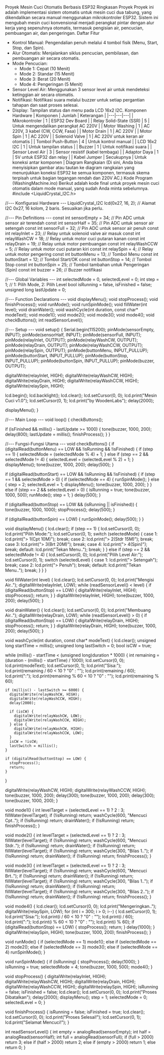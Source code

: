 
Proyek Mesin Cuci Otomatis Berbasis ESP32
Ringkasan Proyek
Proyek ini adalah implementasi sistem otomatis untuk mesin cuci dua tabung, yang dikendalikan secara manual menggunakan mikrokontroler ESP32. Sistem ini mengubah mesin cuci konvensional menjadi perangkat pintar dengan alur kerja yang sepenuhnya otomatis, termasuk pengisian air, pencucian, pembuangan air, dan pengeringan.
Daftar Fitur
 * Kontrol Manual: Pengendalian penuh melalui 4 tombol fisik (Menu, Start, Stop, dan Spin).
 * Alur Otomatis: Menjalankan siklus pencucian, pembilasan, dan pembuangan air secara otomatis.
 * Mode Pencucian:
   * Mode 1: Cepat (10 Menit)
   * Mode 2: Standar (15 Menit)
   * Mode 3: Berat (20 Menit)
   * Mode 4: Pengeringan (5 Menit)
 * Sensor Level Air: Menggunakan 3 sensor level air untuk mendeteksi ketinggian air secara otomatis.
 * Notifikasi: Notifikasi suara melalui buzzer untuk setiap pergantian tahapan dan saat proses selesai.
 * Display: Tampilan status dan menu pada LCD 16x2 I2C.
Komponen Hardware
| Komponen | Jumlah | Keterangan |
|---|---|---|
| Mikrokontroler | 1 | ESP32 Dev Board |
| Relay Solid-State (SSR) | 5 | Untuk mengendalikan perangkat AC 220V |
| Motor Washing | 1 | AC 220V, 3 kabel (CW, CCW, Fasa) |
| Motor Drain | 1 | AC 220V |
| Motor Spin | 1 | AC 220V |
| Solenoid Valve | 1 | AC 220V untuk keran air otomatis |
| Tombol Push-Button | 4 | Untuk kontrol manual |
| LCD 16x2 I2C | 1 | Untuk tampilan status |
| Buzzer | 1 | Untuk notifikasi suara |
| Sensor Level Air | 3 | Sensor resistif (kabel tembaga) |
| Adaptor Daya | 1 | 5V untuk ESP32 dan relay |
| Kabel Jumper | Secukupnya | Untuk koneksi antar komponen |
Diagram Rangkaian
(Di sini, Anda bisa menyisipkan gambar atau tautan ke diagram rangkaian yang menunjukkan koneksi ESP32 ke semua komponen, termasuk skema terpisah untuk bagian tegangan rendah dan 220V AC.)
Kode Program (WashingMachine.ino)
Berikut adalah kode final untuk proyek mesin cuci otomatis dalam mode manual, yang sudah Anda minta sebelumnya.
#include <LiquidCrystal_I2C.h>

//--- Konfigurasi Hardware ---
LiquidCrystal_I2C lcd(0x27, 16, 2); // Alamat I2C 0x27, 16 kolom, 2 baris. Sesuaikan jika perlu.

//--- Pin Definitions ---
const int sensorEmpty = 34; // Pin ADC untuk sensor air terendah
const int sensorHalf = 35;  // Pin ADC untuk sensor air setengah
const int sensorFull = 32;  // Pin ADC untuk sensor air penuh
const int relayInlet = 23;  // Relay untuk solenoid valve air masuk
const int relayWashCW = 18; // Relay untuk motor cuci putaran kanan
const int relayDrain = 19;  // Relay untuk motor pembuangan
const int relayWashCCW = 5; // Relay untuk motor cuci putaran kiri
const int relaySpin = 4;    // Relay untuk motor pengering
const int buttonMenu = 13;  // Tombol Menu
const int buttonStart = 12; // Tombol Start/OK
const int buttonStop = 14;  // Tombol Stop
const int buttonSpin = 25;  // Tombol tambahan untuk Pengeringan (Spin)
const int buzzer = 26;      // Buzzer notifikasi

//--- Global Variables ---
int selectedMode = 0, selectedLevel = 0;
int step = 1; // 1: Pilih Mode, 2: Pilih Level
bool isRunning = false, isFinished = false;
unsigned long lastUpdate = 0;

//--- Function Declarations ---
void displayMenu();
void stopProcess();
void finishProcess();
void runMode();
void runSpinMode();
void fillWater(int level);
void drainWater();
void washCycle(int duration, const char* modeText);
void mode1();
void mode2();
void mode3();
void mode4();
void checkButtons();
int readSensorLevel();

//--- Setup ---
void setup() {
  Serial.begin(115200);
  pinMode(sensorEmpty, INPUT);
  pinMode(sensorHalf, INPUT);
  pinMode(sensorFull, INPUT);
  pinMode(relayInlet, OUTPUT);
  pinMode(relayWashCW, OUTPUT);
  pinMode(relayDrain, OUTPUT);
  pinMode(relayWashCCW, OUTPUT);
  pinMode(relaySpin, OUTPUT);
  pinMode(buttonMenu, INPUT_PULLUP);
  pinMode(buttonStart, INPUT_PULLUP);
  pinMode(buttonStop, INPUT_PULLUP);
  pinMode(buttonSpin, INPUT_PULLUP);
  pinMode(buzzer, OUTPUT);

  digitalWrite(relayInlet, HIGH);
  digitalWrite(relayWashCW, HIGH);
  digitalWrite(relayDrain, HIGH);
  digitalWrite(relayWashCCW, HIGH);
  digitalWrite(relaySpin, HIGH);

  lcd.begin();
  lcd.backlight();
  lcd.clear();
  lcd.setCursor(0, 0);
  lcd.print("Mesin Cuci v1.0");
  lcd.setCursor(0, 1);
  lcd.print("by WoodenLabs");
  delay(2000);
  
  displayMenu();
}

//--- Main Loop ---
void loop() {
  checkButtons();
  
  if (isFinished && millis() - lastUpdate >= 1000) {
    tone(buzzer, 1000, 200);
    delay(800);
    lastUpdate = millis();
    finishProcess();
  }
}

//--- Fungsi-Fungsi Utama ---
void checkButtons() {
  if (digitalRead(buttonMenu) == LOW && !isRunning && !isFinished) {
    if (step == 1) {
      selectedMode = (selectedMode % 4) + 1;
    } else if (step == 2 && selectedMode != 4) {
      selectedLevel = (selectedLevel % 2) + 1;
    }
    displayMenu();
    tone(buzzer, 1000, 200);
    delay(500);
  }
  
  if (digitalRead(buttonStart) == LOW && !isRunning && !isFinished) {
    if (step == 1 && selectedMode > 0) {
      if (selectedMode == 4) {
        runSpinMode();
      } else {
        step = 2;
        selectedLevel = 1;
        displayMenu();
        tone(buzzer, 1000, 200);
      }
    } else if (step == 2 && selectedLevel > 0) {
      isRunning = true;
      tone(buzzer, 1000, 500);
      runMode();
      step = 1;
    }
    delay(500);
  }

  if (digitalRead(buttonStop) == LOW && (isRunning || isFinished)) {
    tone(buzzer, 1000, 1000);
    stopProcess();
    delay(500);
  }

  if (digitalRead(buttonSpin) == LOW) {
    runSpinMode();
    delay(500);
  }
}

void displayMenu() {
  lcd.clear();
  if (step == 1) {
    lcd.setCursor(0, 0);
    lcd.print("Pilih Mode:");
    lcd.setCursor(0, 1);
    switch (selectedMode) {
      case 1: lcd.print("> 1(Cpt 10M)"); break;
      case 2: lcd.print("> 2(Stdr 15M)"); break;
      case 3: lcd.print("> 3(Brt 20M)"); break;
      case 4: lcd.print("> 4(Spin)"); break;
      default: lcd.print("Tekan Menu.."); break;
    }
  } else if (step == 2 && selectedMode != 4) {
    lcd.setCursor(0, 0);
    lcd.print("Pilih Level Air:");
    lcd.setCursor(0, 1);
    switch (selectedLevel) {
      case 1: lcd.print("> Setengah"); break;
      case 2: lcd.print("> Penuh"); break;
      default: lcd.print("Tekan Menu.."); break;
    }
  }
}

void fillWater(int level) {
  lcd.clear();
  lcd.setCursor(0, 0);
  lcd.print("Mengisi Air..");
  digitalWrite(relayInlet, LOW);
  while (readSensorLevel() < level) {
    if (digitalRead(buttonStop) == LOW) {
      digitalWrite(relayInlet, HIGH);
      stopProcess();
      return;
    }
  }
  digitalWrite(relayInlet, HIGH);
  tone(buzzer, 1000, 200);
  delay(500);
}

void drainWater() {
  lcd.clear();
  lcd.setCursor(0, 0);
  lcd.print("Membuang Air..");
  digitalWrite(relayDrain, LOW);
  while (readSensorLevel() > 0) {
    if (digitalRead(buttonStop) == LOW) {
      digitalWrite(relayDrain, HIGH);
      stopProcess();
      return;
    }
  }
  digitalWrite(relayDrain, HIGH);
  tone(buzzer, 1000, 200);
  delay(500);
}

void washCycle(int duration, const char* modeText) {
  lcd.clear();
  unsigned long startTime = millis();
  unsigned long lastSwitch = 0;
  bool isCW = true;

  while (millis() - startTime < (unsigned long)duration * 1000) {
    int remaining = (duration - (millis() - startTime) / 1000);
    lcd.setCursor(0, 0);
    lcd.print(modeText);
    lcd.setCursor(0, 1);
    lcd.print("Sisa:");
    lcd.print(remaining / 60 < 10 ? "0" : "");
    lcd.print(remaining / 60);
    lcd.print(":");
    lcd.print(remaining % 60 < 10 ? "0" : "");
    lcd.print(remaining % 60);

    if (millis() - lastSwitch >= 6000) {
      digitalWrite(relayWashCW, HIGH);
      digitalWrite(relayWashCCW, HIGH);
      delay(2000); 

      if (isCW) {
        digitalWrite(relayWashCW, LOW);
        digitalWrite(relayWashCCW, HIGH);
      } else {
        digitalWrite(relayWashCW, HIGH);
        digitalWrite(relayWashCCW, LOW);
      }
      isCW = !isCW;
      lastSwitch = millis();
    }

    if (digitalRead(buttonStop) == LOW) {
      stopProcess();
      return;
    }
  }
  
  digitalWrite(relayWashCW, HIGH);
  digitalWrite(relayWashCCW, HIGH);
  tone(buzzer, 1000, 200); 
  delay(300);
  tone(buzzer, 1000, 200); 
  delay(300);
  tone(buzzer, 1000, 200); 
}

void mode1() {
  int levelTarget = (selectedLevel == 1) ? 2 : 3;
  fillWater(levelTarget); if (!isRunning) return;
  washCycle(600, "Mencuci Cpt.."); if (!isRunning) return;
  drainWater(); if (!isRunning) return;
  finishProcess();
}

void mode2() {
  int levelTarget = (selectedLevel == 1) ? 2 : 3;
  fillWater(levelTarget); if (!isRunning) return;
  washCycle(600, "Mencuci Stdr.."); if (!isRunning) return;
  drainWater(); if (!isRunning) return;
  fillWater(levelTarget); if (!isRunning) return;
  washCycle(300, "Bilas 1.."); if (!isRunning) return;
  drainWater(); if (!isRunning) return;
  finishProcess();
}

void mode3() {
  int levelTarget = (selectedLevel == 1) ? 2 : 3;
  fillWater(levelTarget); if (!isRunning) return;
  washCycle(600, "Mencuci Brt.."); if (!isRunning) return;
  drainWater(); if (!isRunning) return;
  fillWater(levelTarget); if (!isRunning) return;
  washCycle(300, "Bilas 1.."); if (!isRunning) return;
  drainWater(); if (!isRunning) return;
  fillWater(levelTarget); if (!isRunning) return;
  washCycle(300, "Bilas 2.."); if (!isRunning) return;
  drainWater(); if (!isRunning) return;
  finishProcess();
}

void mode4() {
  lcd.clear();
  lcd.setCursor(0, 0);
  lcd.print("Mengeringkan..");
  digitalWrite(relaySpin, LOW);
  for (int i = 300; i > 0; i--) {
    lcd.setCursor(0, 1);
    lcd.print("Sisa:");
    lcd.print(i / 60 < 10 ? "0" : "");
    lcd.print(i / 60);
    lcd.print(":");
    lcd.print(i % 60 < 10 ? "0" : "");
    lcd.print(i % 60);
    if (digitalRead(buttonStop) == LOW) {
      stopProcess();
      return;
    }
    delay(1000);
  }
  digitalWrite(relaySpin, HIGH);
  tone(buzzer, 1000, 200);
  finishProcess();
}

void runMode() {
  if (selectedMode == 1) mode1();
  else if (selectedMode == 2) mode2();
  else if (selectedMode == 3) mode3();
  else if (selectedMode == 4) runSpinMode();
}

void runSpinMode() {
  if (isRunning) {
    stopProcess();
    delay(1000);
  }
  isRunning = true;
  selectedMode = 4;
  tone(buzzer, 1000, 500);
  mode4();
}

void stopProcess() {
  digitalWrite(relayInlet, HIGH);
  digitalWrite(relayWashCW, HIGH);
  digitalWrite(relayDrain, HIGH);
  digitalWrite(relayWashCCW, HIGH);
  digitalWrite(relaySpin, HIGH);
  isRunning = false;
  isFinished = false;
  lcd.clear();
  lcd.setCursor(0, 0);
  lcd.print("Proses Dibatalkan");
  delay(2000);
  displayMenu();
  step = 1;
  selectedMode = 0;
  selectedLevel = 0;
}

void finishProcess() {
  isRunning = false;
  isFinished = true;
  lcd.clear();
  lcd.setCursor(0, 0);
  lcd.print("Proses Selesai!");
  lcd.setCursor(0, 1);
  lcd.print("Selamat Mencuci!");
}

int readSensorLevel() {
  int empty = analogRead(sensorEmpty);
  int half = analogRead(sensorHalf);
  int full = analogRead(sensorFull);
  if (full > 2000) return 3;
  else if (half > 2000) return 2;
  else if (empty > 2000) return 1;
  else return 0;
}

